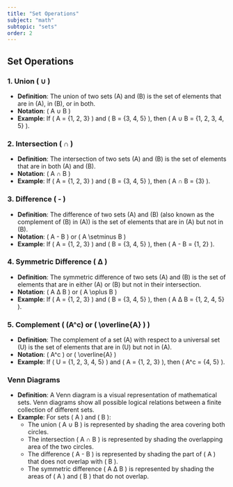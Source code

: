 ```yaml
---
title: "Set Operations"
subject: "math"
subtopic: "sets"
order: 2
---
```


## Set Operations

### 1. Union ( ∪ )

- **Definition**: The union of two sets \(A\) and \(B\) is the set of elements that are in \(A\), in \(B\), or in both.
- **Notation**: \( A ∪ B \)
- **Example**: If \( A = \{1, 2, 3\} \) and \( B = \{3, 4, 5\} \), then \( A ∪ B = \{1, 2, 3, 4, 5\} \).

### 2. Intersection ( ∩ )

- **Definition**: The intersection of two sets \(A\) and \(B\) is the set of elements that are in both \(A\) and \(B\).
- **Notation**: \( A ∩ B \)
- **Example**: If \( A = \{1, 2, 3\} \) and \( B = \{3, 4, 5\} \), then \( A ∩ B = \{3\} \).

### 3. Difference ( - )

- **Definition**: The difference of two sets \(A\) and \(B\) (also known as the complement of \(B\) in \(A\)) is the set of elements that are in \(A\) but not in \(B\).
- **Notation**: \( A - B \) or \( A \setminus B \)
- **Example**: If \( A = \{1, 2, 3\} \) and \( B = \{3, 4, 5\} \), then \( A - B = \{1, 2\} \).

### 4. Symmetric Difference ( Δ )

- **Definition**: The symmetric difference of two sets \(A\) and \(B\) is the set of elements that are in either \(A\) or \(B\) but not in their intersection.
- **Notation**: \( A Δ B \) or \( A \oplus B \)
- **Example**: If \( A = \{1, 2, 3\} \) and \( B = \{3, 4, 5\} \), then \( A Δ B = \{1, 2, 4, 5\} \).

### 5. Complement ( \(A^c\) or \( \overline{A} \) )

- **Definition**: The complement of a set \(A\) with respect to a universal set \(U\) is the set of elements that are in \(U\) but not in \(A\).
- **Notation**: \( A^c \) or \( \overline{A} \)
- **Example**: If \( U = \{1, 2, 3, 4, 5\} \) and \( A = \{1, 2, 3\} \), then \( A^c = \{4, 5\} \).

### Venn Diagrams

- **Definition**: A Venn diagram is a visual representation of mathematical sets. Venn diagrams show all possible logical relations between a finite collection of different sets.
- **Example**: For sets \( A \) and \( B \):
  - The union \( A ∪ B \) is represented by shading the area covering both circles.
  - The intersection \( A ∩ B \) is represented by shading the overlapping area of the two circles.
  - The difference \( A - B \) is represented by shading the part of \( A \) that does not overlap with \( B \).
  - The symmetric difference \( A Δ B \) is represented by shading the areas of \( A \) and \( B \) that do not overlap.
